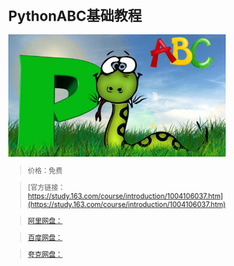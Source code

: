 # PythonABC基础教程

![img](../../../assets/study163/free/9809532F04FB45F2DF3B2449D478A35E.jpg)

> 价格：免费

> [官方链接：https://study.163.com/course/introduction/1004106037.htm](https://study.163.com/course/introduction/1004106037.htm)

> [阿里网盘：]()

> [百度网盘：]()

> [夸克网盘：]()
